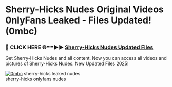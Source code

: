 # Sherry-Hicks Nudes Original Videos 0nlyFans Leaked - Files Updated! (0mbc)

<h3>🔴 CLICK HERE 🌐==►► <a href="https://tinyurl.com/4mcuefdz" rel="nofollow">Sherry-Hicks Nudes Updated Files</a></h3>

Get Sherry-Hicks Nudes and all content. Now you can access all videos and pictures of Sherry-Hicks Nudes. New Updated Files 2025!

[![0mbc](https://i.imgur.com/StAQSOY.gif)](https://tinyurl.com/4mcuefdz)
sherry-hicks leaked nudes<br>
sherry-hicks onlyfans nudes